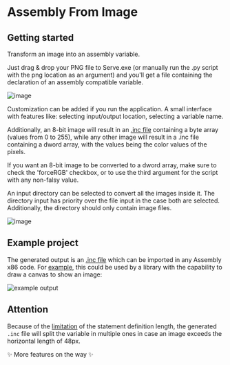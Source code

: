 # Assembly From Image

## Getting started
Transform an image into an assembly variable.

Just drag & drop your PNG file to Serve.exe (or manually run the .py script with the png location as an argument) and you'll get a file containing the declaration of an assembly compatible variable.

![image](https://user-images.githubusercontent.com/67052082/167021662-eedb0a66-96b2-4bad-b25d-7d9f127d7f32.png)

Customization can be added if you run the application. A small interface with features like: selecting input/output location, selecting a variable name.

Additionally, an 8-bit image will result in an [.inc file](https://github.com/AdorianM/Assembly-From-Image/blob/master/example_asm_project/win-8.inc) containing a byte array (values from 0 to 255), while any other image will result in a .inc file containing a dword array, with the values being the color values of the pixels. 

If you want an 8-bit image to be converted to a dword array, make sure to check the 'forceRGB' checkbox, or to use the third argument for the script with any non-falsy value.

An input directory can be selected to convert all the images inside it. The directory input has priority over the file input in the case both are selected. Additionally, the directory should only contain image files.

![image](https://user-images.githubusercontent.com/67052082/178140620-13b7cd6e-2106-4bfc-86bf-290ae5b14a74.png)

## Example project

The generated output is an [.inc file](https://github.com/AdorianM/Assembly-From-Image/blob/master/example_asm_project/face.inc) which can be imported in any Assembly  x86 code. For [example](https://github.com/AdorianM/Assembly-From-Image/tree/master/example_asm_project), this could be used by a library with the capability to draw a canvas to show an image:

![example output](https://user-images.githubusercontent.com/67052082/172018167-0af98a8b-193c-429c-a2a1-1eb57fcb1be8.png)

## Attention

Because of the [limitation](https://github.com/AdorianM/Assembly-From-Image/issues/1) of the statement definition length, the generated `.inc` file will split the variable in multiple ones in case an image exceeds the horizontal length of 48px.

✨ More features on the way ✨
